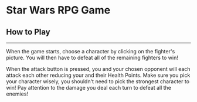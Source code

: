 # Star Wars RPG Game

## How to Play
---
When the game starts, choose a character by clicking on the fighter's picture. You will then have to defeat all of the remaining fighters to win!

When the attack button is pressed, you and your chosen opponent will each attack each other reducing your and their Health Points. Make sure you pick your character wisely, you shouldn't need to pick the strongest character to win! Pay attention to the damage you deal each turn to defeat all the enemies!
